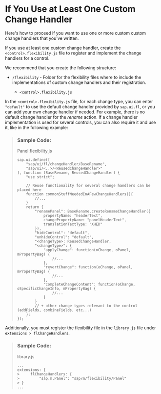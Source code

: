 <!-- loio904e84ae5a6042c2bd26e36743a1c3c2 -->

# If You Use at Least One Custom Change Handler

Here's how to proceed if you want to use one or more custom custom change handlers that you've written.

If you use at least one custom change handler, create the `<control>.flexibility.js` file to register and implement the change handlers for a control.

We recommend that you create the following structure:

-   `/flexibility` - Folder for the flexibility files where to include the implementations of custom change handlers and their registration.

    -   `<control>.flexibility.js`



In the `<control>.flexibility.js` file, for each change type, you can enter `"default"` to use the default change handler provided by `sap.ui.fl`, or you can add your own change handler if needed. For example, there is no default change handler for the *rename* action. If a change handler implementation is used for several controls, you can also require it and use it, like in the following example:

> ### Sample Code:  
> Panel.flexibility.js
> 
> ```
> sap.ui.define([
>     "sap/ui/fl/changeHandler/BaseRename",
>     "sap/ui/<..>/<ReusedChangeHandler>"
> ], function (BaseRename, ReusedChangeHandler) {
>     "use strict";
> 
>     // Reuse functionality for several change handlers can be placed here
>     function commonStuffNeededInAFewChangeHandlers(){
>         //...
>     }
>     return {
>         "renamePanel": BaseRename.createRenameChangeHandler({
>             propertyName: "headerText",
>             changePropertyName: "panelHeaderText",
>             translationTextType: "XHED"
>         }),
>         "hideControl": "default",
>         "unhideControl": "default",
>         "<changeType>: ReusedChangeHandler,
>         "<changeType>": {
>             "applyChange": function(oChange, oPanel, mPropertyBag) {
>                 //...
>             },
>             "revertChange": function(oChange, oPanel, mPropertyBag) {
>                 //...
>             },
>             "completeChangeContent": function(oChange, oSpecificChangeInfo, mPropertyBag) {
>                 //...
>             }
>         }
>         // + other change types relevant to the control (addFields, combineFields, etc...)
>     };
> });
> ```

Additionally, you must register the flexibility file in the `library.js` file under `extensions > flChangeHandlers`.

> ### Sample Code:  
> library.js
> 
> ```
> ...
> extensions: {
> >     flChangeHandlers: {
> >         "sap.m.Panel": "sap/m/flexibility/Panel"
> > }
> ...
> ```

